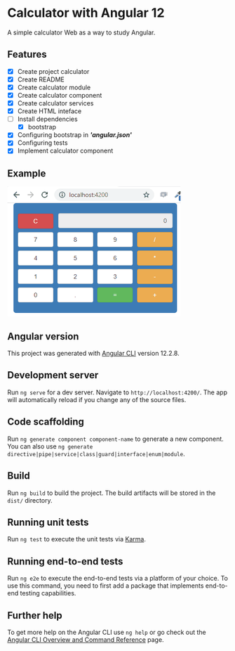 # Calculator with Angular 12

A simple calculator Web as a way to study Angular.

## Features
- [x] Create project calculator
- [x] Create README
- [x] Create calculator module
- [x] Create calculator component
- [x] Create calculator services
- [x] Create HTML inteface
- [ ] Install dependencies
    - [x] bootstrap
- [x] Configuring bootstrap in ***'angular.json'***
- [x] Configuring tests
- [x] Implement calculator component
 
## Example
![](demo/calculator_angular_12.gif)
## Angular version
This project was generated with [Angular CLI](https://github.com/angular/angular-cli) version 12.2.8.

## Development server

Run `ng serve` for a dev server. Navigate to `http://localhost:4200/`. The app will automatically reload if you change any of the source files.

## Code scaffolding

Run `ng generate component component-name` to generate a new component. You can also use `ng generate directive|pipe|service|class|guard|interface|enum|module`.

## Build

Run `ng build` to build the project. The build artifacts will be stored in the `dist/` directory.

## Running unit tests

Run `ng test` to execute the unit tests via [Karma](https://karma-runner.github.io).

## Running end-to-end tests

Run `ng e2e` to execute the end-to-end tests via a platform of your choice. To use this command, you need to first add a package that implements end-to-end testing capabilities.

## Further help

To get more help on the Angular CLI use `ng help` or go check out the [Angular CLI Overview and Command Reference](https://angular.io/cli) page.
